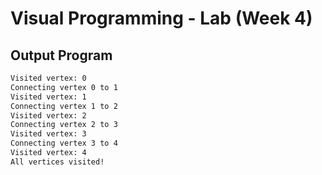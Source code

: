 # Visual Programming - Lab (Week 4)
## Output Program
``` bash
Visited vertex: 0
Connecting vertex 0 to 1
Visited vertex: 1
Connecting vertex 1 to 2
Visited vertex: 2
Connecting vertex 2 to 3
Visited vertex: 3
Connecting vertex 3 to 4
Visited vertex: 4
All vertices visited!
```
